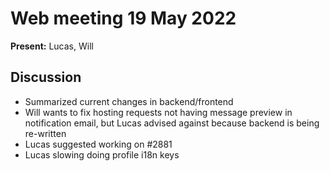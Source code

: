 # Web meeting 19 May 2022

**Present:** Lucas, Will

## Discussion

- Summarized current changes in backend/frontend
- Will wants to fix hosting requests not having message preview in notification email, but Lucas advised against because backend is being re-written
- Lucas suggested working on #2881
- Lucas slowing doing profile i18n keys
